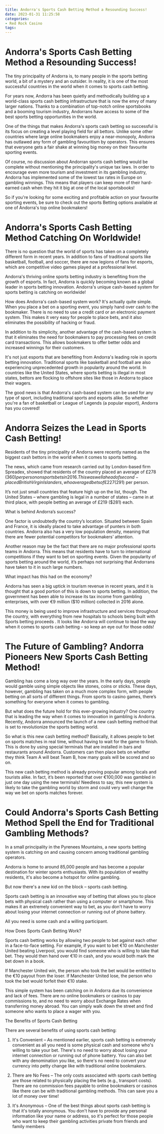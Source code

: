 ```yaml
---
title: Andorra's Sports Cash Betting Method a Resounding Success!
date: 2023-01-31 11:25:58
categories:
- Red Rock Casino
tags:
---
```



#  Andorra's Sports Cash Betting Method a Resounding Success!

The tiny principality of Andorra is, to many people in the sports betting world, a bit of a mystery and an outsider. In reality, it is one of the most successful countries in the world when it comes to sports cash betting.

For years now, Andorra has been quietly and methodically building up a world-class sports cash betting infrastructure that is now the envy of many larger nations. Thanks to a combination of top-notch online sportsbooks and a booming tourism industry, Andorrans have access to some of the best sports betting opportunities in the world.

One of the things that makes Andorra's sports cash betting so successful is its focus on creating a level playing field for all bettors. Unlike some other countries where large online bookmakers enjoy a near-monopoly, Andorra has outlawed any form of gambling favouritism by operators. This ensures that everyone gets a fair shake at winning big money on their favourite sporting events.

Of course, no discussion about Andorran sports cash betting would be complete without mentioning the principality's unique tax laws. In order to encourage even more tourism and investment in its gambling industry, Andorra has implemented some of the lowest tax rates in Europe on gambling winnings. This means that players can keep more of their hard-earned cash when they hit it big at one of the local sportsbooks!

So if you're looking for some exciting and profitable action on your favourite sporting events, be sure to check out the sports Betting options available at one of Andorra's top online bookmakers!

#  Andorra's Sports Cash Betting Method Catching On Worldwide!

There is no question that the world of sports has taken on a completely different form in recent years. In addition to fans of traditional sports like basketball, football, and soccer, there are now legions of fans for esports, which are competitive video games played at a professional level.

Andorra's thriving online sports betting industry is benefiting from the growth of esports. In fact, Andorra is quickly becoming known as a global leader in sports betting innovation. Andorra's unique cash-based system for sports betting is catching on worldwide!

How does Andorra's cash-based system work? It's actually quite simple. When you place a bet on a sporting event, you simply hand over cash to the bookmaker. There is no need to use a credit card or an electronic payment system. This makes it very easy for people to place bets, and it also eliminates the possibility of hacking or fraud.

In addition to its simplicity, another advantage of the cash-based system is that it eliminates the need for bookmakers to pay processing fees on credit card transactions. This allows bookmakers to offer better odds and increased winnings for their customers.

It's not just esports that are benefiting from Andorra's leading role in sports betting innovation. Traditional sports like basketball and football are also experiencing unprecedented growth in popularity around the world. In countries like the United States, where sports betting is illegal in most states, bettors are flocking to offshore sites like those in Andorra to place their wagers.

The good news is that Andorra's cash-based system can be used for any type of sport, including traditional sports and esports alike. So whether you're a fan of basketball or League of Legends (a popular esport), Andorra has you covered!

#  Andorra Seizes the Lead in Sports Cash Betting!

Residents of the tiny principality of Andorra were recently named as the biggest cash bettors in the world when it comes to sports betting.

The news, which came from research carried out by London-based firm Spreadex, showed that residents of the country placed an average of £278 ($360) per person on sports bets in 2016. This was well ahead of second-placed British Virgin Islanders, who averaged bets of £227 ($291) per person.

It’s not just small countries that feature high up on the list, though. The United States – where gambling is legal in a number of states – came in at third place, with people betting an average of £219 ($281) each.

What is behind Andorra’s success?

One factor is undoubtedly the country’s location. Situated between Spain and France, it is ideally placed to take advantage of punters in both countries. Andorra also has a very low population density, meaning that there are fewer potential competitors for bookmakers’ attention.

Another reason may be the fact that there are no major professional sports teams in Andorra. This means that residents have to turn to international competitions if they want to bet on sporting events. Given the popularity of sports betting around the world, it’s perhaps not surprising that Andorrans have taken to it in such large numbers.

What impact has this had on the economy?

Andorra has seen a big uptick in tourism revenue in recent years, and it is thought that a good portion of this is down to sports betting. In addition, the government has been able to increase its tax income from gambling enterprises, with over €9 million ($10 million) collected in 2016 alone.

This money is being used to improve infrastructure and services throughout the country, with everything from new hospitals to schools being built with Sports betting proceeds . It looks like Andorra will continue to lead the way when it comes to sports cash betting – so keep an eye out for those odds!

#  The Future of Gambling? Andorra Pioneers New Sports Cash Betting Method!




Gambling has come a long way over the years. In the early days, people would gamble using simple objects like stones, coins or sticks. These days, however, gambling has taken on a much more complex form, with people betting on all sorts of different things. From sports to casino games, there’s something for everyone when it comes to gambling.

But what does the future hold for this ever-growing industry? One country that is leading the way when it comes to innovation in gambling is Andorra. Recently, Andorra announced the launch of a new cash betting method that is set to revolutionize the sports betting world.

So what is this new cash betting method? Basically, it allows people to bet on sports matches in real time, without having to wait for the game to finish. This is done by using special terminals that are installed in bars and restaurants around Andorra. Customers can then place bets on whether they think Team A will beat Team B, how many goals will be scored and so on.

This new cash betting method is already proving popular among locals and tourists alike. In fact, it’s been reported that over €100,000 was gambled in just one day using the new terminals! Needless to say, this new system is likely to take the gambling world by storm and could very well change the way we bet on sports matches forever.

#  Could Andorra's Sports Cash Betting Method Spell the End for Traditional Gambling Methods?

In a small principality in the Pyrenees Mountains, a new sports betting system is catching on and causing concern among traditional gambling operators.

Andorra is home to around 85,000 people and has become a popular destination for winter sports enthusiasts. With its population of wealthy residents, it's also become a hotspot for online gambling.

But now there's a new kid on the block – sports cash betting.

Sports cash betting is an innovative way of betting that allows you to place bets with physical cash rather than using a computer or smartphone. This makes it an extremely convenient way to bet, as you don't have to worry about losing your internet connection or running out of phone battery.

All you need is some cash and a willing participant.

How Does Sports Cash Betting Work?

Sports cash betting works by allowing two people to bet against each other in a face-to-face setting. For example, if you want to bet €10 on Manchester United beating Liverpool, you would find someone who is willing to take that bet. They would then hand over €10 in cash, and you would both mark the bet down in a book.

If Manchester United win, the person who took the bet would be entitled to the €10 payout from the loser. If Manchester United lose, the person who took the bet would forfeit their €10 stake.

This simple system has been catching on in Andorra due its convenience and lack of fees. There are no online bookmakers or casinos to pay commissions to, and no need to worry about Exchange Rates when transferring money abroad. You can simply walk down the street and find someone who wants to place a wager with you.

The Benefits of Sports Cash Betting

There are several benefits of using sports cash betting:

1) It's Convenient – As mentioned earlier, sports cash betting is extremely convenient as all you need is some physical cash and someone who's willing to take your bet. There's no need to worry about losing your internet connection or running out of phone battery. You can also bet with any denomination you like, so there's no need to convert your currency into petty change like with traditional online bookmakers.

2) There are No Fees – The only costs associated with sports cash betting are those related to physically placing the bets (e.g., transport costs). There are no commission fees payable to online bookmakers or casinos like there can be with traditional gambling methods. This can save you a lot of money over time!

3) It's Anonymous – One of the best things about sports cash betting is that it's totally anonymous. You don't have to provide any personal information like your name or address, so it's perfect for those people who want to keep their gambling activities private from friends and family members
